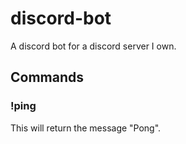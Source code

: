 # discord-bot

A discord bot for a discord server I own.

## Commands

### !ping

This will return the message "Pong".
